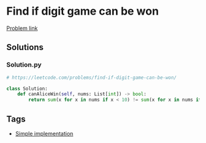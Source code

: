 # Find if digit game can be won

[Problem link](https://leetcode.com/problems/find-if-digit-game-can-be-won/)

## Solutions


### Solution.py
```py
# https://leetcode.com/problems/find-if-digit-game-can-be-won/

class Solution:
    def canAliceWin(self, nums: List[int]) -> bool:
        return sum(x for x in nums if x < 10) != sum(x for x in nums if x > 9)
```
## Tags

* [Simple implementation](/README.md#Simple_implementation)
